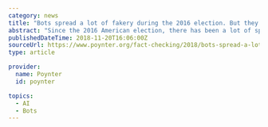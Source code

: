 ```yaml
---
category: news
title: "Bots spread a lot of fakery during the 2016 election. But they can also debunk it."
abstract: "Since the 2016 American election, there has been a lot of speculation about the role that bots played in spreading online misinformation. And now, that role has been quantified. According to a study published in the journal Nature Communications today ..."
publishedDateTime: 2018-11-20T16:06:00Z
sourceUrl: https://www.poynter.org/fact-checking/2018/bots-spread-a-lot-of-fakery-during-the-2016-election-but-they-can-also-debunk-it/
type: article

provider:
  name: Poynter
  id: poynter

topics:
  - AI
  - Bots
---
```

